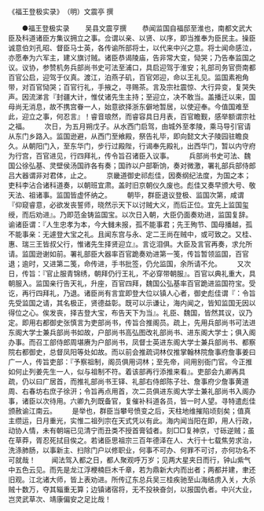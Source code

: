 《福王登极实录》　（明）文震亭 撰

　　●福王登极实录
　　吴县文震亨撰
　　恭闻监国自福邸至淮也，南都文武大臣及科道诸臣方集议拥立之事。佥谓以亲、以贤、以序，即当推奉为臣民主。操臣诚意伯刘孔昭、督臣马士英，各传谕所部将士，以代来中兴之意。将士闻命感泣，亦愿奉为六军主，建义旗讨贼。诸臣恭谒陵庙，告非常大变，恸哭；乃告奉监国之议。议协，参赞机务兵部尚书史可法至浦口，具启迎驾于淮安；礼部司务官赍南都百官公启，迎驾于仪真。渡江，泊燕子矶，百官郊迎，命以王礼见。监国素袍角带，对百官恸哭；百官行礼，手掖之，寻赐茶。言及宗社震惊、大行异变，复哭失声。因流涕言『封疆大计，惟仗诸先生主持；至迎立，决不敢当。盖播迁以来，国母尚无消息，故不携宫眷一人，始意欲择浙东僻地暂居，以使迎奉。今值国难至此，迎立之事，何忍言』！睿音琅然，而睿容具日月表，百官瞻觐，感举额谓宗社之福。
　　次日，为五月朔戊子。从水西门启驾，由城外至孝陵，乘马导引官请从东门乡路入。监国逊避，从西门至飨殿，祭告礼毕，即向懿文大子陵园驻瞻良久。从朝阳门入，至东华门，步行过殿陛，行谒奉先殿礼，出西华门，暂以内守府为行宫，百官进见，行四拜礼，传令旨召诸臣入议事。
　　兵部尚书史可法、魏国公徐弘基、灵壁侯汤国祚各有奏；国祚以户部靳饷，奏对微激，署礼部兵部侍郎吕大器谓非对君体，止之。
　　京畿道御史祁彪佳，因奏纲纪法度，为国之本；吏科李沾合诸科道奏，以朝班宜肃。盖时旧京朝仪久废也。彪佳又奏早颁大号、敬天法、祖诸事。监国皆虚怀纳之。
　　朝毕，群臣退议登极、监国次第，咸谓『仰窥睿意，必欲发丧誓师，晓然示天下以讨贼大义，而后正位。宜先上监国玺绶，而后劝进』。乃即范金铸监国宝。以次日入朝，大臣仍面奏劝进，监国复辞。谕诸臣谓：『人生忠孝为本，今大雠未报，孤不能事君；先王殉节、国母播越，孤不能事亲：无遽登大宝之礼。且闻东宫与永、定二王尚在贼中，或可致之。又桂、惠、瑞三王皆叔父行，惟诸先生择贤迎立』。言讫泪俱。大臣及言官再奏，求允所请。监国逊谢如前。署礼部臣大器率百官跪奏劝进第一笺，传旨暂领监国，百官退；逾时，又进第二笺，命传进，手书批签，仍允监国，余所请不允。
　　又次日，传旨：『官止服青锦绣，朝拜仍行王礼，不必穿带朝服』。百官以典礼重大，具朝服入。监国亲行告天礼，升座，百官四拜，魏国公弘基率百官跪进监国符宝。受讫，再行四拜礼，乃退。诸臣尚有言宜即登大位以镇人心者，御史彪佳谓『：令旨先受监国之请，其名极正，贤德益彰。既可以示谦让，海内闻之，皆知监国无因以得位之心。俟发丧，择吉登大宝，布告天下为当』。礼臣、魏国，皆然其议，议乃定。即用右都御史张慎言为吏部尚书，传旨合推阁员。疏上，先用兵部尚书可法进东阁大学士兼兵部尚书如故，户部尚书高弘图改礼部尚书、进东阁大学士；俱入阁办事。而召工部侍郎周堪赓为户部尚书，凤督士英进东阁大学士兼兵部尚书、都察院右都御史，总督凤阳等处如故。而以前会推疏词林仅推掌翰林院詹事府詹事姜曰广一人，传旨吏部：『予察祖制，阁员俱用词林；至先帝，间用别衙门官。今正推如何止列姜先生一人，似与祖制不符。着该部再行添推来看』。吏部会九卿再具疏，仍以曰广居首，而推礼部尚书王铎、礼部右侍郎陈子壮、詹事府少詹事黄道周、右春坊右庶子徐汧；令旨再点用首，次二员俱进东阁大学士兼礼部尚书入阁办事，诸臣以次待用。六卿九列既备官，复催补科道各员，皆一时人望。寻特遣彪佳颁赦谕江南云。
　　是举也，群臣当攀号愤变之后，天柱地维摧陷顷刻矣；值真主缵运，日月重光，实惟二祖列宗在天式凭以有此。海内闻当阳在即，用人行政，动协人情，未有朝端已见清宁而丑类不授首膏钺者。刻□□复神京，寸砾逆贼；虽在草莽，胥忍死拭目俟之。若诸臣思祖宗三百年德泽在人、大行十七载焦劳求治，洗涤肺肠，以事新主、扫除门户以修职业，何事不可办、何罪不可讨，亦何功名不可就哉！
　　闻法驾入都之日，都人聚观呼万岁；见两大星夹日而行，钟山紫气中五色云见。而先是龙江浮楩楠巨木千章，若为鼎新大内而出者；两都并建，聿还旧观。江北诸大师，皆上表劝进。所传辽东总兵吴三桂疾驰至山海结虏入关，大杀贼十数万，夺其辎重无算；边镇诸宿将，无不投袂奋剑，以报国仇者。中兴大业，岂灵武草次、靖康偏安之足比哉！ 
